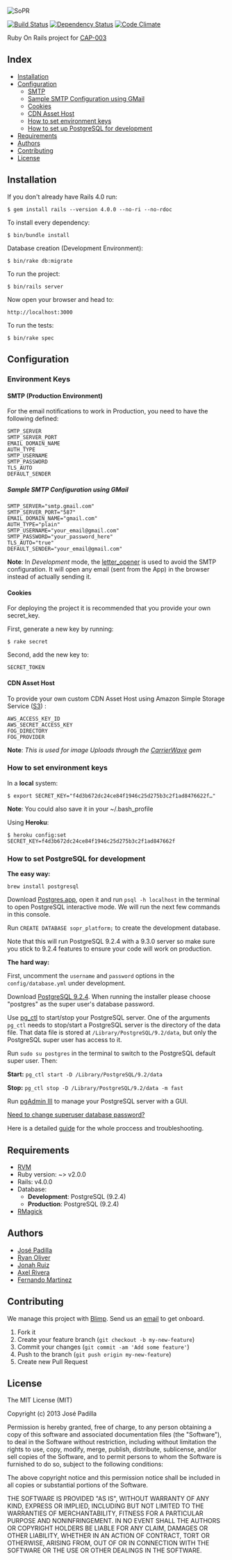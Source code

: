 ![SoPR](https://github.com/jpadilla/sopr-platform/raw/master/app/assets/images/logo.png)

[![Build Status](https://travis-ci.org/jpadilla/sopr-platform.png?branch=master)](https://travis-ci.org/jpadilla/sopr-platform) [![Dependency Status](https://gemnasium.com/jpadilla/sopr-platform.png)](https://gemnasium.com/jpadilla/sopr-platform) [![Code Climate](https://codeclimate.com/github/jpadilla/sopr-platform.png)](https://codeclimate.com/github/jpadilla/sopr-platform)

Ruby On Rails project for [CAP-003](https://github.com/SoPR/CAP/pull/3)

## Index

* [Installation](#installation)
* [Configuration](#configuration)
  - [SMTP](#smtp)
  - [Sample SMTP Configuration using GMail](#sample-smtp-configuration-using-gmail)
  - [Cookies](#cookies)
  - [CDN Asset Host](#cdn-asset-host)
  - [How to set environment keys](#how-to-set-environment-keys)
  - [How to set up PostgreSQL for development](#how-to-set-postgresql-for-development)
* [Requirements](#requirements)
* [Authors](#authors)
* [Contributing](#contributing)
* [License](#license)

Installation
---------------------

If you don't already have Rails 4.0 run:

    $ gem install rails --version 4.0.0 --no-ri --no-rdoc

To install every dependency:

    $ bin/bundle install

Database creation (Development Environment):

    $ bin/rake db:migrate

To run the project:

    $ bin/rails server

Now open your browser and head to:

    http://localhost:3000
    
To run the tests:

	$ bin/rake spec
    
## Configuration
    
### Environment Keys
#### SMTP (Production Environment)
For the email notifications to work in Production, you need to have the following defined:
    
    SMTP_SERVER
    SMTP_SERVER_PORT
	EMAIL_DOMAIN_NAME
    AUTH_TYPE
    SMTP_USERNAME
	SMTP_PASSWORD
	TLS_AUTO
	DEFAULT_SENDER
	
##### Sample SMTP Configuration using GMail

 	SMTP_SERVER="smtp.gmail.com"
    SMTP_SERVER_PORT="587"
	EMAIL_DOMAIN_NAME="gmail.com"
    AUTH_TYPE="plain"
    SMTP_USERNAME="your_email@gmail.com"
	SMTP_PASSWORD="your_password_here"
	TLS_AUTO="true"
	DEFAULT_SENDER="your_email@gmail.com"

**Note**: In *Development* mode, the [letter_opener](https://github.com/ryanb/letter_opener) is used to avoid the SMTP configuration. It will open any email (sent from the App) in the browser instead of actually sending it.
	
#### Cookies
	
For deploying the project it is recommended that you provide your own secret_key.

First, generate a new key by running:

	$ rake secret
	
Second, add the new key to:

	SECRET_TOKEN
	

#### CDN Asset Host
	
To provide your own custom CDN Asset Host using Amazon Simple Storage Service ([S3](http://aws.amazon.com/s3/)) :


	AWS_ACCESS_KEY_ID
	AWS_SECRET_ACCESS_KEY
	FOG_DIRECTORY
	FOG_PROVIDER

**Note**: *This is used for image Uploads through the [CarrierWave](https://github.com/carrierwaveuploader/carrierwave) gem*


### How to set environment keys

In a **local** system:

	$ export SECRET_KEY="f4d3b672dc24ce84f1946c25d275b3c2f1ad8476622f…"
	
**Note**: You could also save it in your ~/.bash_profile

Using **Heroku**:

	$ heroku config:set SECRET_KEY=f4d3b672dc24ce84f1946c25d275b3c2f1ad847662f

### How to set PostgreSQL for development

**The easy way:**

`brew install postgresql`

Download [Postgres.app](http://postgresapp.com/), open it and run `psql -h localhost` in the terminal to open
PostgreSQL interactive mode. We will run the next few commands in this console. 

Run `CREATE DATABASE sopr_platform;` to create the development database.

Note that this will run PostgreSQL 9.2.4 with a 9.3.0 server so make sure you stick to 9.2.4 features to
ensure your code will work on production.

**The hard way:**

First, uncomment the `username` and `password` options in the `config/database.yml` under development.

Download [PostgreSQL 9.2.4](http://www.enterprisedb.com/products-services-training/pgdownload). 
When running the installer please choose "postgres" as the super user's database password. 

Use [pg_ctl](http://www.postgresql.org/docs/9.2/static/app-pg-ctl.html) to start/stop your PostgreSQL server.
One of the arguments `pg_ctl` needs to stop/start a PostgreSQL server is the directory of the data file.
That data file is stored at `/Library/PostgreSQL/9.2/data`, but only the PostgreSQL super user has access to it.

Run `sudo su postgres` in the terminal to switch to the PostgreSQL default super user. Then:

**Start:** `pg_ctl start -D /Library/PostgreSQL/9.2/data`

**Stop:** `pg_ctl stop -D /Library/PostgreSQL/9.2/data -m fast` 

Run [pgAdmin III](http://www.pgadmin.org/) to manage your PostgreSQL server with a GUI.

[Need to change superuser database password?](http://scratching.psybermonkey.net/2009/06/postgresql-how-to-reset-user-name.html)

Here is a detailed [guide](http://stackoverflow.com/a/18007600/810606) for the whole proccess and troubleshooting.

## Requirements

  * [RVM](https://rvm.io/rvm/install)
  * Ruby version: ~> v2.0.0
  * Rails: v4.0.0
  * Database: 
  	* **Development**: PostgreSQL (9.2.4)
  	* **Production**: PostgreSQL (9.2.4)
  * [RMagick](https://github.com/rmagick/rmagick)
  
## Authors
* [José Padilla](https://www.github.com/jpadilla)
* [Ryan Oliver](https://www.github.com/r23712)
* [Jonah Ruiz](https://www.github.com/jonahoffline)
* [Axel Rivera](https://www.github.com/riveralabs)
* [Fernando Martinez](https://www.github.com/crzrcn)
  
  
## Contributing

We manage this project with [Blimp](http://getblimp.com). Send us an [email](jpadilla@getblimp.com) to get onboard.

1. Fork it
2. Create your feature branch (`git checkout -b my-new-feature`)
3. Commit your changes (`git commit -am 'Add some feature'`)
4. Push to the branch (`git push origin my-new-feature`)
5. Create new Pull Request


## License
The MIT License (MIT)

Copyright (c) 2013 José Padilla

Permission is hereby granted, free of charge, to any person obtaining a copy of
this software and associated documentation files (the "Software"), to deal in
the Software without restriction, including without limitation the rights to
use, copy, modify, merge, publish, distribute, sublicense, and/or sell copies of
the Software, and to permit persons to whom the Software is furnished to do so,
subject to the following conditions:

The above copyright notice and this permission notice shall be included in all
copies or substantial portions of the Software.

THE SOFTWARE IS PROVIDED "AS IS", WITHOUT WARRANTY OF ANY KIND, EXPRESS OR
IMPLIED, INCLUDING BUT NOT LIMITED TO THE WARRANTIES OF MERCHANTABILITY, FITNESS
FOR A PARTICULAR PURPOSE AND NONINFRINGEMENT. IN NO EVENT SHALL THE AUTHORS OR
COPYRIGHT HOLDERS BE LIABLE FOR ANY CLAIM, DAMAGES OR OTHER LIABILITY, WHETHER
IN AN ACTION OF CONTRACT, TORT OR OTHERWISE, ARISING FROM, OUT OF OR IN
CONNECTION WITH THE SOFTWARE OR THE USE OR OTHER DEALINGS IN THE SOFTWARE.
  
